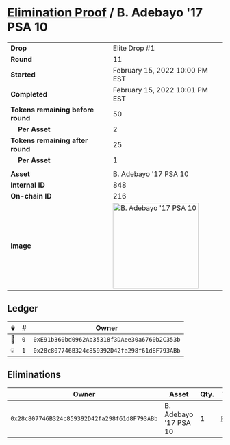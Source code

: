 # [Elimination Proof](./readme.md) / B. Adebayo &#039;17 PSA 10

|||
|---|---|
| **Drop** | Elite Drop #1 |
| **Round** | 11 |
| **Started** | February 15, 2022 10:00 PM EST |
| **Completed** | February 15, 2022 10:01 PM EST |
| **Tokens remaining before round** | 50 |
| **&nbsp;&nbsp;&nbsp;&nbsp;Per Asset** | 2 |
| **Tokens remaining after round** | 25 |
| **&nbsp;&nbsp;&nbsp;&nbsp;Per Asset** | 1 |
| | |
| **Asset** | B. Adebayo &#039;17 PSA 10 |
| **Internal ID** | 848 |
| **On-chain ID** | 216 |
| **Image** | <img src="https://tcdn.blokpax.com/95836cf2-27b6-41dd-bc51-87b9352dbc93/688d1c749b0a71dc45d5536097aba7cc5bd43ead31938732d0adb91cb85a811d.png" height="200" alt="B. Adebayo &#039;17 PSA 10" /> |

## Ledger

| 💀 | # | Owner |
| --- | --- | --- |
| 👑 | `0` | `0xE91b360bd0962Ab35318f3DAee30a6760b2C353b` |
| 💀 | `1` | `0x28c807746B324c859392D42fa298f61d8F793ABb` |


## Eliminations

| Owner | Asset | Qty. | Transaction |
| --- | --- | --- | --- |
| `0x28c807746B324c859392D42fa298f61d8F793ABb` | B. Adebayo '17 PSA 10 | 1 | [Polygonscan](https://polygonscan.com/tx/0xd0d6f108007ee9c0a9a1dd49986921a358808f2829a0334fcef6c216d6813c9a) |
